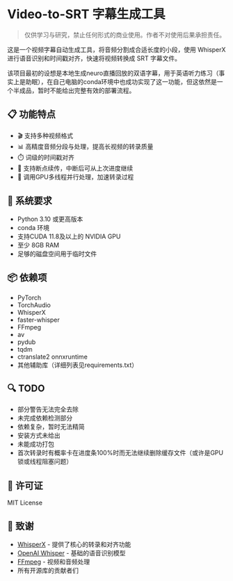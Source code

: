 # Video-to-SRT 字幕生成工具

> 仅供学习与研究，禁止任何形式的商业使用。作者不对使用后果承担责任。

这是一个视频字幕自动生成工具，将音频分割成合适长度的小段，使用 WhisperX 进行语音识别和时间戳对齐，快速将视频转换成 SRT 字幕文件。

该项目最初的设想是本地生成neuro直播回放的双语字幕，用于英语听力练习（事实上是助眠），在自己电脑的conda环境中也成功实现了这一功能，但这依然是一个半成品，暂时不能给出完整有效的部署流程。

## 📋 功能特点

* 🎬 支持多种视频格式
* 📊 高精度音频分段与处理，提高长视频的转录质量
* ⏱️ 词级的时间戳对齐
* 🔄 支持断点续传，中断后可从上次进度继续
* 🚀 调用GPU多线程并行处理，加速转录过程

## 🔧 系统要求

* Python 3.10 或更高版本
* conda 环境
* 支持CUDA 11.8及以上的 NVIDIA GPU
* 至少 8GB RAM
* 足够的磁盘空间用于临时文件

## 📦 依赖项

* PyTorch
* TorchAudio
* WhisperX
* faster-whisper
* FFmpeg
* av
* pydub
* tqdm
* ctranslate2 onnxruntime
* 其他辅助库（详细列表见requirements.txt）

## 🔍 TODO

* 部分警告无法完全去除
* 未完成依赖检测部分
* 依赖复杂，暂时无法精简
* 安装方式未给出
* 未能成功打包
* 首次转录时有概率卡在进度条100%时而无法继续删除缓存文件（或许是GPU锁或线程阻塞问题）

## 📄 许可证

MIT License

## 🙏 致谢

* [WhisperX](vscode-file://vscode-app/d:/Microsoft%20VS%20Code/resources/app/out/vs/code/electron-sandbox/workbench/workbench.html) - 提供了核心的转录和对齐功能
* [OpenAI Whisper](vscode-file://vscode-app/d:/Microsoft%20VS%20Code/resources/app/out/vs/code/electron-sandbox/workbench/workbench.html) - 基础的语音识别模型
* [FFmpeg](vscode-file://vscode-app/d:/Microsoft%20VS%20Code/resources/app/out/vs/code/electron-sandbox/workbench/workbench.html) - 视频和音频处理
* 所有开源库的贡献者们

